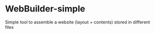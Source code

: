 # WebBuilder-simple
Simple tool to assemble a website (layout + contents) stored in different files 
